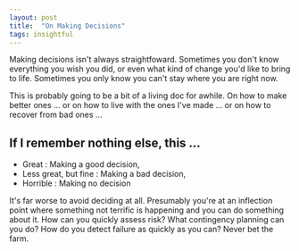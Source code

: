```yaml
---
layout: post
title:  "On Making Decisions"
tags: insightful
---
```


Making decisions isn't always straightfoward. Sometimes you don't know everything you wish you did, or even what kind of change you'd like to bring to life. Sometimes you only know you can't stay where you are right now.

This is probably going to be a bit of a living doc for awhile. On how to make better ones ... or on how to live with the ones I've made ... or on how to recover from bad ones ...

## If I remember nothing else, this ...

- Great : Making a good decision,
- Less great, but fine : Making a bad decision,
- Horrible : Making no decision

It's far worse to avoid deciding at all. Presumably you're at an inflection point where something not terrific is happening and you can do something about it. How can you quickly assess risk? What contingency planning can you do? How do you detect failure as quickly as you can? Never bet the farm.
